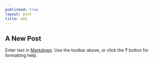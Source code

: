 ```yaml
---
published: true
layout: post
title: eek
---
```

## A New Post

Enter text in [Markdown](http://daringfireball.net/projects/markdown/). Use the toolbar above, or click the **?** button for formatting help.
